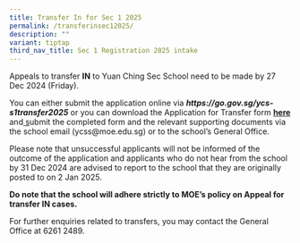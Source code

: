```yaml
---
title: Transfer In for Sec 1 2025
permalink: /transferinsec12025/
description: ""
variant: tiptap
third_nav_title: Sec 1 Registration 2025 intake
---
```

<p>Appeals to transfer&nbsp;<strong>IN</strong>&nbsp;to Yuan Ching Sec School
need to be made by 27 Dec 2024 (Friday).</p>
<p>You can either submit the application online via <strong><em><a rel="noopener noreferrer nofollow" target="_blank">https://go.gov.sg/ycs-s1transfer2025</a></em></strong><em> </em>or
you can download the Application for Transfer form&nbsp;<strong><a href="https://go.gov.sg/ycs-s1transfer2025-hardcopy" rel="noopener noreferrer nofollow" target="_blank">here</a></strong> and<u> s</u>ubmit
the completed form and the relevant supporting documents via the school
email (<a rel="noopener noreferrer nofollow" target="_blank">ycss@moe.edu.sg</a>)
or to the school’s General Office.&nbsp;</p>
<p>Please note that unsuccessful applicants will not be informed of the outcome
of the application and applicants who do not hear from the school by 31
Dec 2024 are advised to report to the school that they are originally posted
to on 2 Jan 2025.</p>
<p><strong>Do note that the school will adhere strictly to MOE’s policy on Appeal for transfer IN cases.</strong>
</p>
<p>For further enquiries related to transfers, you may contact the General
Office at 6261 2489.</p>